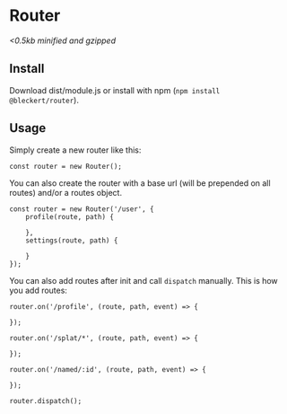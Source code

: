 Router
=============
_<0.5kb minified and gzipped_

## Install

Download dist/module.js or install with npm (`npm install @bleckert/router`).

## Usage

Simply create a new router like this:

    const router = new Router();

You can also create the router with a base url (will be prepended on all routes) and/or a routes object.

    const router = new Router('/user', {
    	profile(route, path) {

    	},
    	settings(route, path) {

    	}
    });

You can also add routes after init and call `dispatch` manually. This is how you add routes:

    router.on('/profile', (route, path, event) => {

    });

    router.on('/splat/*', (route, path, event) => {

    });

    router.on('/named/:id', (route, path, event) => {

    });

    router.dispatch();
